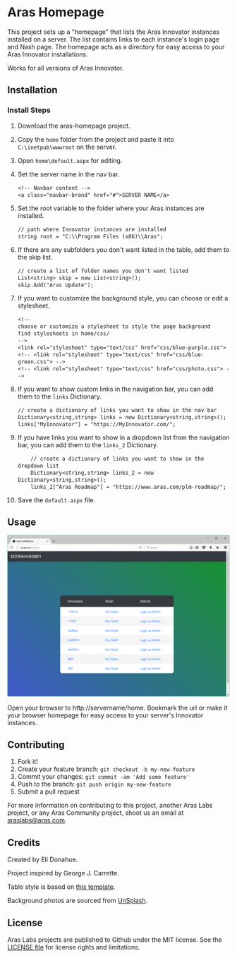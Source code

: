 # Aras Homepage

This project sets up a "homepage" that lists the Aras Innovator instances installed on a server. The list contains links to each instance's login page and Nash page. The homepage acts as a directory for easy access to your Aras Innovator installations.

Works for all versions of Aras Innovator.

## Installation

### Install Steps

1. Download the aras-homepage project.
2. Copy the `home` folder from the project and paste it into `C:\inetpub\wwwroot` on the server.
3. Open `home\default.aspx` for editing.
4. Set the server name in the nav bar.

    ```(html)
    <!-- Navbar content -->
    <a class="navbar-brand" href="#">SERVER NAME</a> 
    ```
5. Set the root variable to the folder where your Aras instances are installed.

    ```(html)
    // path where Innovator instances are installed
    string root = "C:\\Program Files (x86)\\Aras";
    ```

5. If there are any subfolders you don't want listed in the table, add them to the skip list.

    ```(html)
    // create a list of folder names you don't want listed
    List<string> skip = new List<string>();
    skip.Add("Aras Update");
    ```

6. If you want to customize the background style, you can choose or edit a stylesheet.

    ```(html)
    <!-- 
    choose or customize a stylesheet to style the page background 
    find stylesheets in home/css/
    -->
	<link rel="stylesheet" type="text/css" href="css/blue-purple.css">
	<!-- <link rel="stylesheet" type="text/css" href="css/blue-green.css"> -->
	<!-- <link rel="stylesheet" type="text/css" href="css/photo.css"> -->
    ```

7. If you want to show custom links in the navigation bar, you can add them to the `links` Dictionary.

    ```(html)
    // create a dictionary of links you want to show in the nav bar
    Dictionary<string,string> links = new Dictionary<string,string>();
    links["MyInnovator"] = "https://MyInnovator.com/";
    ```

8. If you have links you want to show in a dropdown list from the navigation bar, you can add them to the `links_2` Dictionary.

    ```(html)
        // create a dictionary of links you want to show in the dropdown list
        Dictionary<string,string> links_2 = new Dictionary<string,string>();
		links_2["Aras Roadmap"] = "https://www.aras.com/plm-roadmap/";
    ```

9. Save the `default.aspx` file.

## Usage

![Screenshot](./Screenshots/screenshot.gif)

Open your browser to http://servername/home. Bookmark the url or make it your browser homepage for easy access to your server's Innovator instances.

## Contributing

1. Fork it!
2. Create your feature branch: `git checkout -b my-new-feature`
3. Commit your changes: `git commit -am 'Add some feature'`
4. Push to the branch: `git push origin my-new-feature`
5. Submit a pull request

For more information on contributing to this project, another Aras Labs project, or any Aras Community project, shoot us an email at araslabs@aras.com.

## Credits

Created by Eli Donahue. 

Project inspired by George J. Carrette.

Table style is based on [this template](https://colorlib.com/etc/tb/Table_Responsive_v1/index.html).

Background photos are sourced from [UnSplash](https://unsplash.com/).

## License

Aras Labs projects are published to Github under the MIT license. See the [LICENSE file](./LICENSE.md) for license rights and limitations.